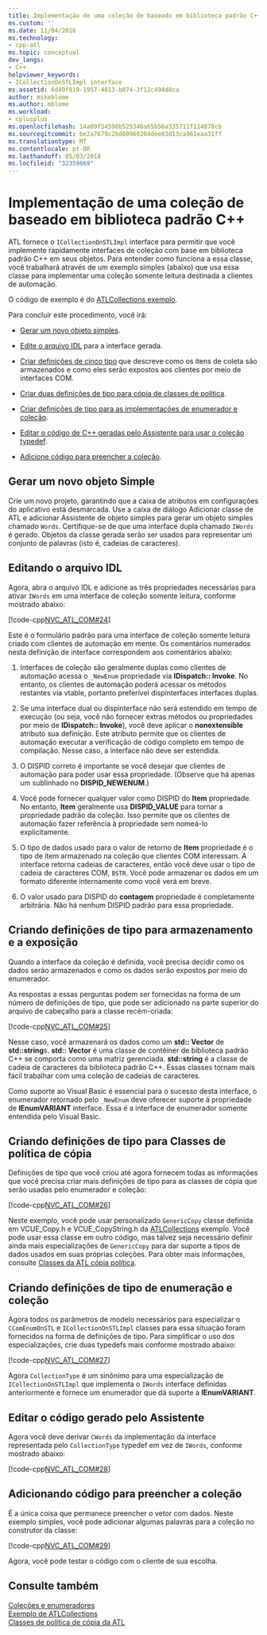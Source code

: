 ```yaml
---
title: Implementação de uma coleção de baseado em biblioteca padrão C++ | Microsoft Docs
ms.custom: ''
ms.date: 11/04/2016
ms.technology:
- cpp-atl
ms.topic: conceptual
dev_langs:
- C++
helpviewer_keywords:
- ICollectionOnSTLImpl interface
ms.assetid: 6d49f819-1957-4813-b074-3f12c494d8ca
author: mikeblome
ms.author: mblome
ms.workload:
- cplusplus
ms.openlocfilehash: 14a09f54598b525346a65b56a335711f114878cb
ms.sourcegitcommit: be2a7679c2bd80968204dee03d13ca961eaa31ff
ms.translationtype: MT
ms.contentlocale: pt-BR
ms.lasthandoff: 05/03/2018
ms.locfileid: "32359669"
---
```

# <a name="implementing-a-c-standard-library-based-collection"></a>Implementação de uma coleção de baseado em biblioteca padrão C++
ATL fornece o `ICollectionOnSTLImpl` interface para permitir que você implemente rapidamente interfaces de coleção com base em biblioteca padrão C++ em seus objetos. Para entender como funciona a essa classe, você trabalhará através de um exemplo simples (abaixo) que usa essa classe para implementar uma coleção somente leitura destinada a clientes de automação.  
  
 O código de exemplo é do [ATLCollections exemplo](../visual-cpp-samples.md).  
  
 Para concluir este procedimento, você irá:  
  
-   [Gerar um novo objeto simples](#vccongenerating_an_object).  
  
-   [Edite o arquivo IDL](#vcconedit_the_idl) para a interface gerada.  
  
-   [Criar definições de cinco tipo](#vcconstorage_and_exposure_typedefs) que descreve como os itens de coleta são armazenados e como eles serão expostos aos clientes por meio de interfaces COM.  
  
-   [Criar duas definições de tipo para cópia de classes de política](#vcconcopy_classes).  
  
-   [Criar definições de tipo para as implementações de enumerador e coleção](#vcconenumeration_and_collection).  
  
-   [Editar o código de C++ geradas pelo Assistente para usar o coleção typedef](#vcconedit_the_generated_code).  
  
-   [Adicione código para preencher a coleção](#vcconpopulate_the_collection).  
  
##  <a name="vccongenerating_an_object"></a> Gerar um novo objeto Simple  
 Crie um novo projeto, garantindo que a caixa de atributos em configurações do aplicativo está desmarcada. Use a caixa de diálogo Adicionar classe de ATL e adicionar Assistente de objeto simples para gerar um objeto simples chamado `Words`. Certifique-se de que uma interface dupla chamado `IWords` é gerado. Objetos da classe gerada serão ser usados para representar um conjunto de palavras (isto é, cadeias de caracteres).  
  
##  <a name="vcconedit_the_idl"></a> Editando o arquivo IDL  
 Agora, abra o arquivo IDL e adicione as três propriedades necessárias para ativar `IWords` em uma interface de coleção somente leitura, conforme mostrado abaixo:  
  
 [!code-cpp[NVC_ATL_COM#24](../atl/codesnippet/cpp/implementing-an-stl-based-collection_1.idl)]  
  
 Este é o formulário padrão para uma interface de coleção somente leitura criado com clientes de automação em mente. Os comentários numerados nesta definição de interface correspondem aos comentários abaixo:  
  
1.  Interfaces de coleção são geralmente duplas como clientes de automação acessa o `_NewEnum` propriedade via **IDispatch:: Invoke**. No entanto, os clientes de automação poderá acessar os métodos restantes via vtable, portanto preferível dispinterfaces interfaces duplas.  
  
2.  Se uma interface dual ou dispinterface não será estendido em tempo de execução (ou seja, você não fornecer extras métodos ou propriedades por meio de **IDispatch:: Invoke**), você deve aplicar o **nonextensible** atributo sua definição. Este atributo permite que os clientes de automação executar a verificação de código completo em tempo de compilação. Nesse caso, a interface não deve ser estendida.  
  
3.  O DISPID correto é importante se você desejar que clientes de automação para poder usar essa propriedade. (Observe que há apenas um sublinhado no **DISPID_NEWENUM**.)  
  
4.  Você pode fornecer qualquer valor como DISPID do **Item** propriedade. No entanto, **Item** geralmente usa **DISPID_VALUE** para tornar a propriedade padrão da coleção. Isso permite que os clientes de automação fazer referência à propriedade sem nomeá-lo explicitamente.  
  
5.  O tipo de dados usado para o valor de retorno de **Item** propriedade é o tipo de item armazenado na coleção que clientes COM interessam. A interface retorna cadeias de caracteres, então você deve usar o tipo de cadeia de caracteres COM, `BSTR`. Você pode armazenar os dados em um formato diferente internamente como você verá em breve.  
  
6.  O valor usado para DISPID do **contagem** propriedade é completamente arbitrária. Não há nenhum DISPID padrão para essa propriedade.  
  
##  <a name="vcconstorage_and_exposure_typedefs"></a> Criando definições de tipo para armazenamento e a exposição  
 Quando a interface da coleção é definida, você precisa decidir como os dados serão armazenados e como os dados serão expostos por meio do enumerador.  
  
 As respostas a essas perguntas podem ser fornecidas na forma de um número de definições de tipo, que pode ser adicionado na parte superior do arquivo de cabeçalho para a classe recém-criada:  
  
 [!code-cpp[NVC_ATL_COM#25](../atl/codesnippet/cpp/implementing-an-stl-based-collection_2.h)]  
  
 Nesse caso, você armazenará os dados como um **std:: Vector** de **std::string**s. **std:: Vector** é uma classe de contêiner de biblioteca padrão C++ se comporta como uma matriz gerenciada. **std::string** é a classe de cadeia de caracteres da biblioteca padrão C++. Essas classes tornam mais fácil trabalhar com uma coleção de cadeias de caracteres.  
  
 Como suporte ao Visual Basic é essencial para o sucesso desta interface, o enumerador retornado pelo `_NewEnum` deve oferecer suporte à propriedade de **IEnumVARIANT** interface. Essa é a interface de enumerador somente entendida pelo Visual Basic.  
  
##  <a name="vcconcopy_classes"></a> Criando definições de tipo para Classes de política de cópia  
 Definições de tipo que você criou até agora fornecem todas as informações que você precisa criar mais definições de tipo para as classes de cópia que serão usadas pelo enumerador e coleção:  
  
 [!code-cpp[NVC_ATL_COM#26](../atl/codesnippet/cpp/implementing-an-stl-based-collection_3.h)]  
  
 Neste exemplo, você pode usar personalizado `GenericCopy` classe definida em VCUE_Copy.h e VCUE_CopyString.h da [ATLCollections](../visual-cpp-samples.md) exemplo. Você pode usar essa classe em outro código, mas talvez seja necessário definir ainda mais especializações de `GenericCopy` para dar suporte a tipos de dados usados em suas próprias coleções. Para obter mais informações, consulte [Classes da ATL cópia política](../atl/atl-copy-policy-classes.md).  
  
##  <a name="vcconenumeration_and_collection"></a> Criando definições de tipo de enumeração e coleção  
 Agora todos os parâmetros de modelo necessários para especializar o `CComEnumOnSTL` e `ICollectionOnSTLImpl` classes para essa situação foram fornecidos na forma de definições de tipo. Para simplificar o uso dos especializações, crie duas typedefs mais conforme mostrado abaixo:  
  
 [!code-cpp[NVC_ATL_COM#27](../atl/codesnippet/cpp/implementing-an-stl-based-collection_4.h)]  
  
 Agora `CollectionType` é um sinônimo para uma especialização de `ICollectionOnSTLImpl` que implementa o `IWords` interface definidas anteriormente e fornece um enumerador que dá suporte a **IEnumVARIANT**.  
  
##  <a name="vcconedit_the_generated_code"></a> Editar o código gerado pelo Assistente  
 Agora você deve derivar `CWords` da implementação da interface representada pelo `CollectionType` typedef em vez de `IWords`, conforme mostrado abaixo:  
  
 [!code-cpp[NVC_ATL_COM#28](../atl/codesnippet/cpp/implementing-an-stl-based-collection_5.h)]  
  
##  <a name="vcconpopulate_the_collection"></a> Adicionando código para preencher a coleção  
 É a única coisa que permanece preencher o vetor com dados. Neste exemplo simples, você pode adicionar algumas palavras para a coleção no construtor da classe:  
  
 [!code-cpp[NVC_ATL_COM#29](../atl/codesnippet/cpp/implementing-an-stl-based-collection_6.h)]  
  
 Agora, você pode testar o código com o cliente de sua escolha.  
  
## <a name="see-also"></a>Consulte também  
 [Coleções e enumeradores](../atl/atl-collections-and-enumerators.md)   
 [Exemplo de ATLCollections](../visual-cpp-samples.md)   
 [Classes de política de cópia da ATL](../atl/atl-copy-policy-classes.md)

